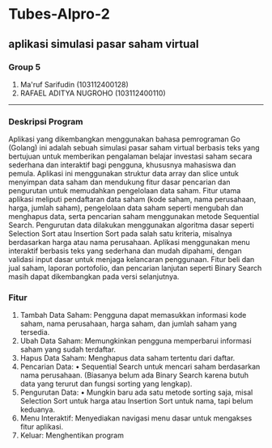 # Tubes-Alpro-2

## aplikasi simulasi pasar saham virtual 

### Group 5
1. Ma'ruf Sarifudin (103112400128)  
2. RAFAEL ADITYA NUGROHO (103112400110)  

---

### Deskripsi Program

Aplikasi yang dikembangkan menggunakan bahasa pemrograman Go (Golang) ini adalah sebuah simulasi pasar saham virtual berbasis teks yang bertujuan untuk memberikan pengalaman belajar investasi saham secara sederhana dan interaktif bagi pengguna, khususnya mahasiswa dan pemula.
Aplikasi ini menggunakan struktur data array dan slice untuk menyimpan data saham dan mendukung fitur dasar pencarian dan pengurutan untuk memudahkan pengelolaan data saham.
Fitur utama aplikasi meliputi pendaftaran data saham (kode saham, nama perusahaan, harga, jumlah saham), pengelolaan data saham seperti mengubah dan menghapus data, serta pencarian saham menggunakan metode Sequential Search.
Pengurutan data dilakukan menggunakan algoritma dasar seperti Selection Sort atau Insertion Sort pada salah satu kriteria, misalnya berdasarkan harga atau nama perusahaan.
Aplikasi menggunakan menu interaktif berbasis teks yang sederhana dan mudah dipahami, dengan validasi input dasar untuk menjaga kelancaran penggunaan. Fitur beli dan jual saham, laporan portofolio, dan pencarian lanjutan seperti Binary Search masih dapat dikembangkan pada versi selanjutnya.

### Fitur

1.	Tambah Data Saham: Pengguna dapat memasukkan informasi kode saham, nama perusahaan, harga saham, dan jumlah saham yang tersedia.
2.	Ubah Data Saham: Memungkinkan pengguna memperbarui informasi saham yang sudah terdaftar.
3.	Hapus Data Saham: Menghapus data saham tertentu dari daftar.
4.	Pencarian Data: 
      •	Sequential Search untuk mencari saham berdasarkan nama perusahaan.
        (Biasanya belum ada Binary Search karena butuh data yang terurut dan fungsi sorting yang lengkap). 
5.	Pengurutan Data:
      •	Mungkin baru ada satu metode sorting saja, misal Selection Sort untuk harga atau Insertion Sort untuk nama, tapi belum keduanya.
6.	Menu Interaktif: Menyediakan navigasi menu dasar untuk mengakses fitur aplikasi.
7.	Keluar: Menghentikan program
